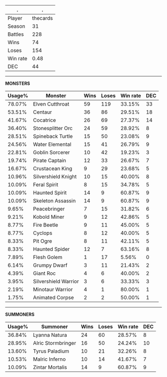 .|.
|-|-
Player|thecards
Season|31
Battles|228
Wins|74
Loses|154
Win rate|0.48
DEC|44

---
**MONSTERS**

Usage%|Monster|Wins|Loses|Win rate|DEC|
-|-|-|-|-|-|
78.07%|Elven Cutthroat|59|119|33.15%|33|
53.51%|Centaur|36|86|29.51%|18|
41.67%|Cocatrice|26|69|27.37%|14|
36.40%|Stonesplitter Orc|24|59|28.92%|8|
28.51%|Spineback Turtle|15|50|23.08%|9|
24.56%|Water Elemental|15|41|26.79%|9|
22.81%|Goblin Sorcerer|10|42|19.23%|3|
19.74%|Pirate Captain|12|33|26.67%|7|
16.67%|Crustacean King|9|29|23.68%|5|
10.96%|Silvershield Knight|10|15|40.00%|8|
10.09%|Feral Spirit|8|15|34.78%|5|
10.09%|Haunted Spirit|14|9|60.87%|9|
10.09%|Skeleton Assassin|14|9|60.87%|9|
9.65%|Peacebringer|7|15|31.82%|6|
9.21%|Kobold Miner|9|12|42.86%|5|
8.77%|Fire Beetle|9|11|45.00%|5|
8.77%|Cyclops|8|12|40.00%|5|
8.33%|Pit Ogre|8|11|42.11%|5|
8.33%|Haunted Spider|12|7|63.16%|8|
7.89%|Flesh Golem|1|17|5.56%|0|
6.14%|Grumpy Dwarf|3|11|21.43%|2|
4.39%|Giant Roc|4|6|40.00%|2|
3.95%|Silvershield Warrior|3|6|33.33%|3|
2.19%|Minotaur Warrior|4|1|80.00%|1|
1.75%|Animated Corpse|2|2|50.00%|1|

---
**SUMMONERS**

Usage%|Summoner|Wins|Loses|Win rate|DEC|
-|-|-|-|-|-|
36.84%|Lyanna Natura|24|60|28.57%|8|
28.95%|Alric Stormbringer|16|50|24.24%|10|
13.60%|Tyrus Paladium|10|21|32.26%|8|
10.53%|Malric Inferno|10|14|41.67%|7|
10.09%|Zintar Mortalis|14|9|60.87%|9|
